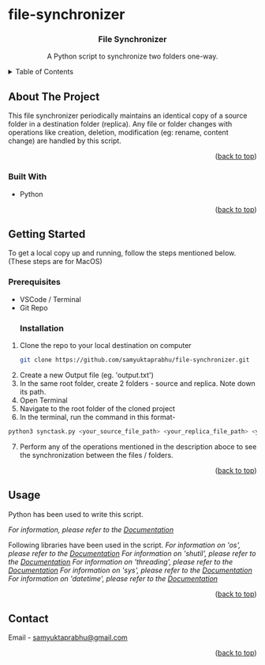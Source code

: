 # file-synchronizer

<a name="readme-top"></a>
<h3 align="center" name="readme-top">File Synchronizer</h3>

  <p align="center">
    A Python script to synchronize two folders one-way. 
</p>

<details>
  <summary>Table of Contents</summary>
  <ol>
    <li>
      <a href="#about-the-project">About The Project</a>
      <ul>
        <li><a href="#built-with">Built With</a></li>
      </ul>
    </li>
    <li>
      <a href="#getting-started">Getting Started</a>
      <ul>
        <li><a href="#prerequisites">Prerequisites</a></li>
        <li><a href="#installation">Installation</a></li>
      </ul>
    </li>
    <li><a href="#usage">Usage</a></li>
    <li><a href="#contact">Contact</a></li>
  </ol>
</details>

## About The Project

This file synchronizer periodically maintains an identical copy of a source folder in a destination folder (replica). 
Any file or folder changes with operations like creation, deletion, modification (eg: rename, content change) are handled by this script.

<p align="right">(<a href="#readme-top">back to top</a>)</p>

### Built With

* Python

<p align="right">(<a href="#readme-top">back to top</a>)</p>

## Getting Started


To get a local copy up and running, follow the steps mentioned below.
(These steps are for MacOS)

### Prerequisites

* VSCode / Terminal
* Git Repo
  ### Installation

1. Clone the repo to your local destination on computer
   ```sh
   git clone https://github.com/samyuktaprabhu/file-synchronizer.git
   ```
2. Create a new Output file (eg. 'output.txt') 
3. In the same root folder, create 2 folders - source and replica. Note down its path.
4. Open Terminal
5. Navigate to the root folder of the cloned project
6. In the terminal, run the command in this format- 
 ```sh
 python3 synctask.py <your_source_file_path> <your_replica_file_path> <your_sync_interval> <your_log_file_path>
   ```
7. Perform any of the operations mentioned in the description aboce to see the synchronization between the files / folders. 
<p align="right">(<a href="#readme-top">back to top</a>)</p>

<!-- USAGE EXAMPLES -->
## Usage

Python has been used to write this script.

_For information, please refer to the [Documentation](https://docs.python.org/3/)_

Following libraries have been used in the script.
_For information on 'os', please refer to the [Documentation](https://docs.python.org/3/library/os.html)_
_For information on 'shutil', please refer to the [Documentation](https://docs.python.org/3/library/shutil.html)_
_For information on 'threading', please refer to the [Documentation](https://docs.python.org/3/library/threading.html)_
_For information on 'sys', please refer to the [Documentation](https://docs.python.org/3/library/sys.html)_
_For information on 'datetime', please refer to the [Documentation](https://docs.python.org/3/library/datetime.html)_

<p align="right">(<a href="#readme-top">back to top</a>)</p>

<!-- CONTACT -->
## Contact

Email - samyuktaprabhu@gmail.com


<p align="right">(<a href="#readme-top">back to top</a>)</p>
